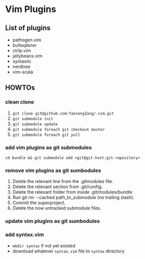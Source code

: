 # Vim Plugins

## List of plugins

* pathogen.vim
* bufexplorer
* ctrlp.vim
* jellybeans.vim
* syntastic
* nerdtree
* vim-scala

## HOWTOs

### clean clone
1. `git clone git@github.com:YansongZang/.vim.git`
2. `git submodule init`
3. `git submodule update`
4. `git submodule foreach git checkout master`
5. `git submodule foreach git pull`

### add vim plugins as git submodules
`cd bundle && git submodule add <git@git-host:git-repository>`

### remove vim plugins as git sumbodules

1. Delete the relevant line from the .gitmodules file.
2. Delete the relevant section from .git/config.
3. Delete the relevant folder from inside .git/modules/bundle
4. Run git rm --cached path\_to\_submodule (no trailing slash).
5. Commit the superproject.
6. Delete the now untracked submodule files.

### update vim plugins as git sumbodules

### add syntax.vim

* `mkdir syntax` if not yet existed
* download whatever `syntax.vim` file to `syntax` directory
